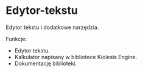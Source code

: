 # Edytor-tekstu
Edytor tekstu i dodatkowe narzędzia.

Funkcje:

* Edytor tekstu.
* Kalkulator napisany w bibliotece Kiolesis Engine.
* Dokumentację biblioteki.
